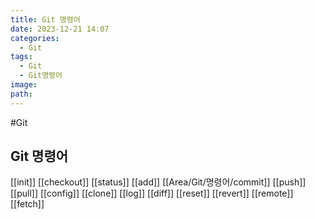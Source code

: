 ```yaml
---
title: Git 명령어
date: 2023-12-21 14:07
categories:
  - Git
tags:
  - Git
  - Git명령어
image: 
path:
---
```

#Git

## Git 명령어
[[init]]
[[checkout]]
[[status]]
[[add]]
[[Area/Git/명령어/commit]]
[[push]]
[[pull]]
[[config]]
[[clone]]
[[log]]
[[diff]]
[[reset]]
[[revert]]
[[remote]]
[[fetch]]
